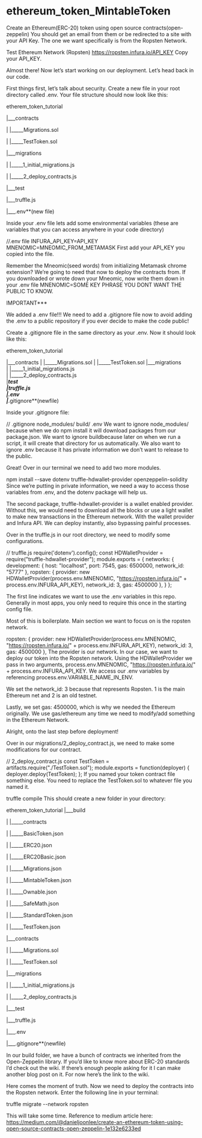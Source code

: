 # ethereum_token_MintableToken
Create an Ethereum(ERC-20) token using open source contracts(open-zeppelin)
You should get an email from them or be redirected to a site with your API Key. The one we want specifically is from the Ropsten Network.

Test Ethereum Network (Ropsten)
https://ropsten.infura.io/API_KEY
Copy your API_KEY.

Almost there! Now let’s start working on our deployment. Let’s head back in our code.

First things first, let’s talk about security. Create a new file in your root directory called .env. Your file structure should now look like this:

etherem_token_tutorial

|___contracts

| |_____Migrations.sol

| |_____TestToken.sol

|___migrations

| |_____1_initial_migrations.js

| |_____2_deploy_contracts.js

|___test

|___truffle.js

|___.env**(new file)


Inside your .env file lets add some environmental variables (these are variables that you can access anywhere in your code directory)

//.env file
INFURA_API_KEY=API_KEY
MNENOMIC=MNEOMIC_FROM_METAMASK
First add your API_KEY you copied into the file.

Remember the Mneomic(seed words) from initializing Metamask chrome extension? We’re going to need that now to deploy the contracts from. If you downloaded or wrote down your Mneomic, now write them down in your .env file MNENOMIC=SOME KEY PHRASE YOU DONT WANT THE PUBLIC TO KNOW.

IMPORTANT***

We added a .env file!!! We need to add a .gitignore file now to avoid adding the .env to a public repository if you ever decide to make the code public!

Create a .gitignore file in the same directory as your .env. Now it should look like this:

etherem_token_tutorial

|___contracts 
| |_____Migrations.sol 
| |_____TestToken.sol
|___migrations  
| |_____1_initial_migrations.js  
| |_____2_deploy_contracts.js  
|___test  
|___truffle.js  
|___.env  
|___.gitignore**(newfile)  

Inside your .gitignore file:

// .gitignore
node_modules/
build/
.env
We want to ignore node_modules/ because when we do npm install it will download packages from our package.json. We want to ignore buildbecause later on when we run a script, it will create that directory for us automatically. We also want to ignore .env because it has private information we don’t want to release to the public.

Great! Over in our terminal we need to add two more modules.

npm install --save dotenv truffle-hdwallet-provider openzeppelin-solidity
Since we’re putting in private information, we need a way to access those variables from .env, and the dotenv package will help us.

The second package, truffle-hdwallet-provider is a wallet enabled provider. Without this, we would need to download all the blocks or use a light wallet to make new transactions in the Ethereum network. With the wallet provider and Infura API. We can deploy instantly, also bypassing painful processes.

Over in the truffle.js in our root directory, we need to modify some configurations.

// truffle.js
require('dotenv').config();
const HDWalletProvider = require("truffle-hdwallet-provider");
module.exports = {
  networks: {
    development: {
      host: "localhost",
      port: 7545,
      gas: 6500000,
      network_id: "5777"
    },
    ropsten: {
        provider: new HDWalletProvider(process.env.MNENOMIC, "https://ropsten.infura.io/" + process.env.INFURA_API_KEY),
        network_id: 3,
        gas: 4500000
    },
  }
};


The first line indicates we want to use the .env variables in this repo. Generally in most apps, you only need to require this once in the starting config file.

Most of this is boilerplate. Main section we want to focus on is the ropsten network.

ropsten: {
        provider: new HDWalletProvider(process.env.MNENOMIC, "https://ropsten.infura.io/" + process.env.INFURA_API_KEY),
        network_id: 3,
        gas: 4500000
    },
The provider is our network. In our case, we want to deploy our token into the Ropsten network. Using the HDWalletProvider we pass in two arguments, process.env.MNENOMIC, "https://ropsten.infura.io/" + process.env.INFURA_API_KEY. We access our .env variables by referencing process.env.VARIABLE_NAME_IN_ENV.

We set the network_id: 3 because that represents Ropsten. 1 is the main Ethereum net and 2 is an old testnet.

Lastly, we set gas: 4500000, which is why we needed the Ethereum originally. We use gas/ethereum any time we need to modify/add something in the Ethereum Network.

Alright, onto the last step before deployment!

Over in our migrations/2_deploy_contract.js, we need to make some modifications for our contract.

// 2_deploy_contract.js
const TestToken = artifacts.require("./TestToken.sol");
module.exports = function(deployer) {
  deployer.deploy(TestToken);
};
If you named your token contract file something else. You need to replace the TestToken.sol to whatever file you named it.

truffle compile
This should create a new folder in your directory:

etherem_token_tutorial
|___build

| |_____contracts

|    |_____BasicToken.json

|    |_____ERC20.json

|    |_____ERC20Basic.json

|    |_____Migrations.json

|    |_____MintableToken.json

|    |_____Ownable.json

|    |_____SafeMath.json

|    |_____StandardToken.json

|    |_____TestToken.json

|___contracts

| |_____Migrations.sol

| |_____TestToken.sol

|___migrations

| |_____1_initial_migrations.js

| |_____2_deploy_contracts.js

|___test

|___truffle.js

|___.env

|___.gitignore**(newfile)

In our build folder, we have a bunch of contracts we inherited from the Open-Zeppelin library. If you’d like to know more about ERC-20 standards I’d check out the wiki. If there’s enough people asking for it I can make another blog post on it. For now here’s the link to the wiki.

Here comes the moment of truth. Now we need to deploy the contracts into the Ropsten network. Enter the following line in your terminal:

truffle migrate --network ropsten

This will take some time.
Reference to medium article here: https://medium.com/@danieljoonlee/create-an-ethereum-token-using-open-source-contracts-open-zeppelin-1e132e6233ed
